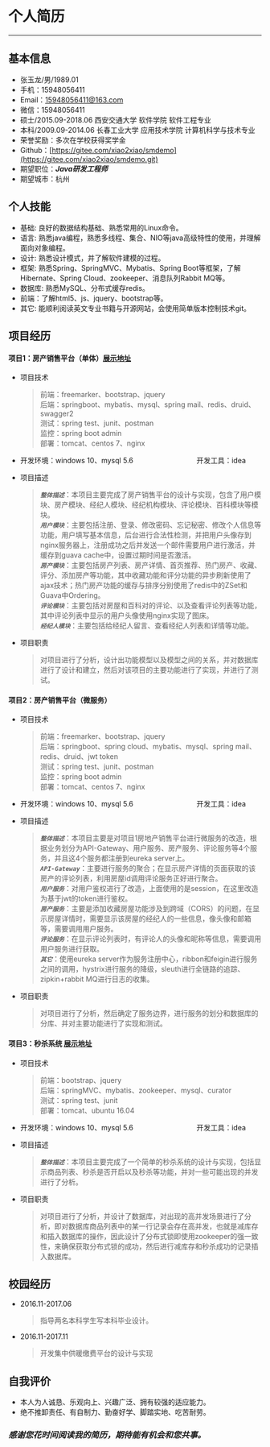# 个人简历 #

----------

## 基本信息 ##

- 张玉龙/男/1989.01 
- 手机：15948056411
- Email：15948056411@163.com
- 微信：15948056411
- 硕士/2015.09-2018.06 西安交通大学 软件学院     软件工程专业
- 本科/2009.09-2014.06 长春工业大学 应用技术学院 计算机科学与技术专业
- 荣誉奖励：多次在学校获得奖学金
- Github：[https://gitee.com/xiao2xiao/smdemo](https://gitee.com/xiao2xiao/smdemo.git)
- 期望职位：**_Java研发工程师_**
- 期望城市：杭州

## 个人技能 ##

- 基础: 良好的数据结构基础、熟悉常用的Linux命令。
- 语言: 熟悉java编程，熟悉多线程、集合、NIO等java高级特性的使用，并理解面向对象编程。
- 设计: 熟悉设计模式，并了解软件建模的过程。
- 框架: 熟悉Spring、SpringMVC、Mybatis、Spring Boot等框架，了解Hibernate、Spring Cloud、zookeeper、消息队列Rabbit MQ等。
- 数据库: 熟悉MySQL、分布式缓存redis。
- 前端：了解html5、js、jquery、bootstrap等。
- 其它: 能顺利阅读英文专业书籍与开源网站，会使用简单版本控制技术git。

## 项目经历 ##

#### 项目1：房产销售平台（单体）[展示地址](https://github.com/xiao2xiao/repo_0100/blob/master/pro_presentation/house.pdf)   ####

- 项目技术
	> 前端：freemarker、bootstrap、jquery  
	> 后端：springboot、mybatis、mysql、spring mail、redis、druid、swagger2  
	> 测试：spring test、junit、postman    
	> 监控：spring boot admin    
	> 部署：tomcat、centos 7、nginx    

- 开发环境：windows 10、mysql 5.6 &nbsp;&nbsp;&nbsp;&nbsp;&nbsp;&nbsp;&nbsp;&nbsp;&nbsp;&nbsp;&nbsp;&nbsp;&nbsp;&nbsp;&nbsp;&nbsp;&nbsp;&nbsp;&nbsp;&nbsp;&nbsp;&nbsp;&nbsp;&nbsp;&nbsp;&nbsp;&nbsp;&nbsp;&nbsp;&nbsp; 开发工具：idea 
   
- 项目描述
	> **_`整体描述`_**：本项目主要完成了房产销售平台的设计与实现，包含了用户模块、房产模块、经纪人模块、经纪机构模块、评论模块、百科模块等模块。       
	> **_`用户模块`_**：主要包括注册、登录、修改密码、忘记秘密、修改个人信息等功能，用户填写基本信息，后台进行合法性检测，并把用户头像存到nginx服务器上，注册成功之后并发送一个邮件需要用户进行激活，并缓存到guava cache中，设置过期时间是否激活。       
	> **_`房产模块`_**：主要包括房产列表、房产详情、首页推荐、热门房产、收藏、评分、添加房产等功能，其中收藏功能和评分功能的异步刷新使用了ajax技术；热门房产功能的缓存与排序分别使用了redis中的ZSet和Guava中Ordering。        
	> **_`评论模块`_**：主要包括对房屋和百科对的评论、以及查看评论列表等功能，其中评论列表中显示的用户头像使用nginx实现了图床。     
	> **_`经纪人模块`_**：主要包括给经纪人留言、查看经纪人列表和详情等功能。     
   
- 项目职责
	> 对项目进行了分析，设计出功能模型以及模型之间的关系，并对数据库进行了设计和建立，然后对该项目的主要功能进行了实现，并进行了测试。

#### 项目2：房产销售平台（微服务） ####

- 项目技术
	> 前端：freemarker、bootstrap、jquery  
	> 后端：springboot、spring cloud、mybatis、mysql、spring mail、redis、druid、jwt token  
	> 测试：spring test、junit、postman    
	> 监控：spring boot admin  
    > 部署：tomcat、centos 7、nginx   

- 开发环境：windows 10、mysql 5.6 &nbsp;&nbsp;&nbsp;&nbsp;&nbsp;&nbsp;&nbsp;&nbsp;&nbsp;&nbsp;&nbsp;&nbsp;&nbsp;&nbsp;&nbsp;&nbsp;&nbsp;&nbsp;&nbsp;&nbsp;&nbsp;&nbsp;&nbsp;&nbsp;&nbsp;&nbsp;&nbsp;&nbsp;&nbsp;&nbsp; 开发工具：idea     
  
- 项目描述
	> **_`整体描述`_**：本项目主要是对项目1房地产销售平台进行微服务的改造，根据业务划分为API-Gateway、用户服务、房产服务、评论服务等4个服务，并且这4个服务都注册到eureka server上。  
	> **_`API-Gateway`_**：主要进行服务的聚合；在显示房产详情的页面获取的该房产的评论列表，利用房屋id调用评论服务正好进行聚合。        
	> **_`用户服务`_**：对用户鉴权进行了改造，上面使用的是session，在这里改造为基于jwt的token进行鉴权。   
	> **_`房产服务`_**：主要是添加收藏房屋功能涉及到跨域（CORS）的问题，在显示房屋详情时，需要显示该房屋的经纪人的一些信息，像头像和邮箱等，需要调用用户服务。  
	> **_`评论服务`_**：在显示评论列表时，有评论人的头像和昵称等信息，需要调用用户服务进行获取。  
	> **_`其它`_**：使用eureka server作为服务注册中心，ribbon和feigin进行服务之间的调用，hystrix进行服务的降级，sleuth进行全链路的追踪、zipkin+rabbit MQ进行日志的收集。
   
- 项目职责
	> 对项目进行了分析，然后确定了服务边界，进行服务的划分和数据库的分库、并对主要功能进行了实现和测试。

#### 项目3：秒杀系统 [展示地址](https://github.com/xiao2xiao/repo_0100/blob/master/pro_presentation/seckill.pdf) ####

- 项目技术
	> 前端：bootstrap、jquery  
	> 后端：springMVC、mybatis、zookeeper、mysql、curator  
	> 测试：spring test、junit   
	> 部署：tomcat、ubuntu 16.04   
   
- 开发环境：windows 10、mysql 5.6 &nbsp;&nbsp;&nbsp;&nbsp;&nbsp;&nbsp;&nbsp;&nbsp;&nbsp;&nbsp;&nbsp;&nbsp;&nbsp;&nbsp;&nbsp;&nbsp;&nbsp;&nbsp;&nbsp;&nbsp;&nbsp;&nbsp;&nbsp;&nbsp;&nbsp;&nbsp;&nbsp;&nbsp;&nbsp;&nbsp; 开发工具：idea    

- 项目描述
	> **_`整体描述`_**：本项目主要完成了一个简单的秒杀系统的设计与实现，包括显示商品列表、秒杀是否开启以及秒杀等功能，并对一些可能出现的并发进行了分析。    

- 项目职责
	> 对项目进行了分析，并设计了数据库，对出现的高并发场景进行了分析，即对数据库商品列表中的某一行记录会存在高并发，也就是减库存和插入数据库的操作，因此设计了分布式锁即使用zookeeper的强一致性，来确保获取分布式锁的成功，然后进行减库存和秒杀成功的记录插入数据库。

## 校园经历 ##

- 2016.11-2017.06
	> 指导两名本科学生写本科毕业设计。  
- 2016.11-2017.11
	> 开发集中供暖缴费平台的设计与实现 

## 自我评价 ##

- 本人为人诚恳、乐观向上、兴趣广泛、拥有较强的适应能力。
- 绝不推卸责任、有自制力、勤奋好学、脚踏实地、吃苦耐劳。

### *感谢您花时间阅读我的简历，期待能有机会和您共事。* ###